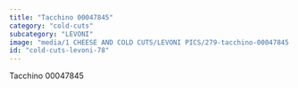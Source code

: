 ```yaml
---
title: "Tacchino 00047845"
category: "cold-cuts"
subcategory: "LEVONI"
image: "media/1 CHEESE AND COLD CUTS/LEVONI PICS/279-tacchino-00047845.jpg"
id: "cold-cuts-levoni-78"
---
```


Tacchino 00047845
